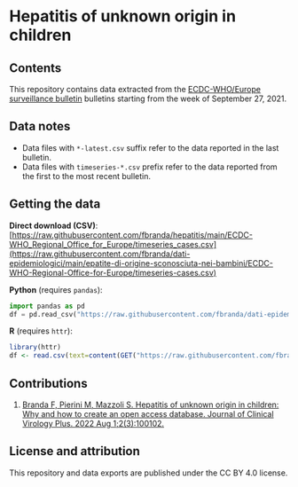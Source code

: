 # Hepatitis of unknown origin in children

## Contents

This repository contains data extracted from the [ECDC-WHO/Europe surveillance bulletin](https://www.ecdc.europa.eu/en/hepatitis/joint-weekly-hepatitis-unknown-origin-children-surveillance-bulletin) bulletins starting from the week of September 27, 2021.

## Data notes

- Data files with `*-latest.csv` suffix refer to the data reported in the last bulletin. 
- Data files with `timeseries-*.csv` prefix refer to the data reported from the first to the most recent bulletin. 

## Getting the data

**Direct download (CSV)**: [https://raw.githubusercontent.com/fbranda/hepatitis/main/ECDC-WHO_Regional_Office_for_Europe/timeseries_cases.csv](https://raw.githubusercontent.com/fbranda/dati-epidemiologici/main/epatite-di-origine-sconosciuta-nei-bambini/ECDC-WHO-Regional-Office-for-Europe/timeseries-cases.csv)

**Python** (requires `pandas`):
```python
import pandas as pd
df = pd.read_csv("https://raw.githubusercontent.com/fbranda/dati-epidemiologici/main/epatite-di-origine-sconosciuta-nei-bambini/ECDC-WHO-Regional-Office-for-Europe/timeseries-cases.csv")
```

**R** (requires `httr`):
```r
library(httr)
df <- read.csv(text=content(GET("https://raw.githubusercontent.com/fbranda/dati-epidemiologici/main/epatite-di-origine-sconosciuta-nei-bambini/ECDC-WHO-Regional-Office-for-Europe/timeseries-cases.csv")))
```

## Contributions
1) [Branda F, Pierini M, Mazzoli S. Hepatitis of unknown origin in children: Why and how to create an open access database. Journal of Clinical Virology Plus. 2022 Aug 1;2(3):100102.](https://www.sciencedirect.com/science/article/pii/S2667038022000412?via%3Dihub)

## License and attribution

This repository and data exports are published under the CC BY 4.0 license.





